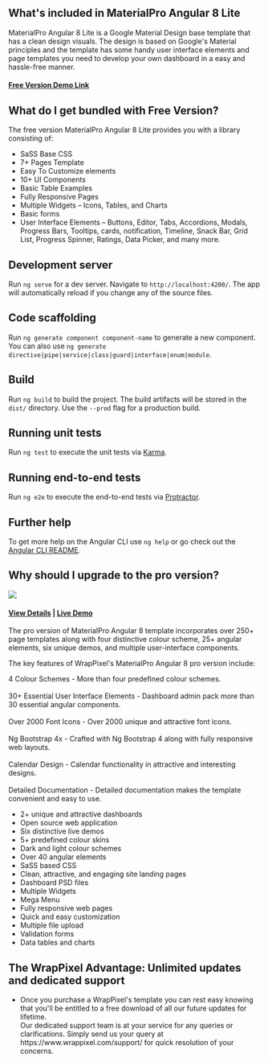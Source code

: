 ## What's included in MaterialPro Angular 8 Lite
MaterialPro Angular 8 Lite is a Google Material Design base template that has a clean design visuals. The design is based on Google's Material principles and the template has some handy user interface elements and page templates you need to develop your own dashboard in a easy and hassle-free manner.

<h4><a href="https://wrappixel.com/demos/angular-admin-templates/material-angular-lite/angular/button">Free Version Demo Link</a></h4>

## What do I get bundled with Free Version?
The free version MaterialPro Angular 8 Lite provides you with a library consisting of:
<ul>
<li>SaSS Base CSS</li>
<li>7+ Pages Template</li>
<li>Easy To Customize elements</li>
<li>10+ UI Components</li>
<li>Basic Table Examples</li>
<li>Fully Responsive Pages</li>
<li>Multiple Widgets – Icons, Tables, and Charts</li>
<li>Basic forms</li>
<li>User Interface Elements – Buttons, Editor, Tabs, Accordions, Modals, Progress Bars, Tooltips, cards, notification, Timeline, Snack Bar, Grid List, Progress Spinner, Ratings, Data Picker, and many more.</li>
</ul>

## Development server

Run `ng serve` for a dev server. Navigate to `http://localhost:4200/`. The app will automatically reload if you change any of the source files.

## Code scaffolding

Run `ng generate component component-name` to generate a new component. You can also use `ng generate directive|pipe|service|class|guard|interface|enum|module`.

## Build

Run `ng build` to build the project. The build artifacts will be stored in the `dist/` directory. Use the `--prod` flag for a production build.

## Running unit tests

Run `ng test` to execute the unit tests via [Karma](https://karma-runner.github.io).

## Running end-to-end tests

Run `ng e2e` to execute the end-to-end tests via [Protractor](http://www.protractortest.org/).

## Further help

To get more help on the Angular CLI use `ng help` or go check out the [Angular CLI README](https://github.com/angular/angular-cli/blob/master/README.md).

## Why should I upgrade to the pro version?

<a href="https://www.wrappixel.com/templates/materialpro-angular-dashboard/"><img src="https://www.wrappixel.com/wp-content/uploads/2019/01/materialpro-angular-nw-1.jpg"/></a><br/>

<h4><a href="https://www.wrappixel.com/templates/materialpro-angular-dashboard/">View Details</a> | <a href="https://www.wrappixel.com/demos/angular-admin-templates/material-angular/material/dashboards/dashboard1">Live Demo</a></h4>

The pro version of MaterialPro Angular 8 template incorporates over 250+ page templates along with four distinctive colour scheme, 25+ angular elements, six unique demos, and multiple user-interface components.

The key features of WrapPixel's MaterialPro Angular 8 pro version include:

4 Colour Schemes - More than four predefined colour schemes.<br><br>
30+ Essential User Interface Elements - Dashboard admin pack more than 30 essential angular components.<br><br>
Over 2000 Font Icons - Over 2000 unique and attractive font icons.<br><br>
Ng Bootstrap 4x - Crafted with Ng Bootstrap 4 along with fully responsive web layouts.<br><br>
Calendar Design - Calendar functionality in attractive and interesting designs.<br><br>
Detailed Documentation - Detailed documentation makes the template convenient and easy to use.<br>
<ul>
<li>2+ unique and attractive dashboards</li>
<li>Open source web application</li>
<li>Six distinctive live demos</li>
<li>5+ predefined colour skins</li>
<li>Dark and light colour schemes</li>
<li>Over 40 angular elements</li>
<li>SaSS based CSS</li>
<li>Clean, attractive, and engaging site landing pages</li>
<li>Dashboard PSD files</li>
<li>Multiple Widgets</li>
<li>Mega Menu</li>
<li>Fully responsive web pages</li>
<li>Quick and easy customization</li>
<li>Multiple file upload</li>
<li>Validation forms</li>
<li>Data tables and charts</li>
</ul>

## The WrapPixel Advantage: Unlimited updates and dedicated support
<ul>
<li>Once you purchase a WrapPixel's template you can rest easy knowing that you'll be entitled to a free download of all our future updates for lifetime.</li>
</li>Our dedicated support team is at your service for any queries or clarifications. Simply send us your query at https://www.wrappixel.com/support/ for quick resolution of your concerns.</li>
</ul>
